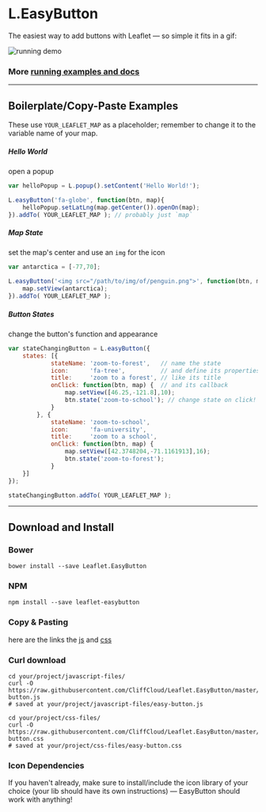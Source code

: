 # L.EasyButton

The easiest way to add buttons with Leaflet &mdash; so simple it fits in a gif:

![running demo](https://raw.githubusercontent.com/CliffCloud/Leaflet.EasyButton/dist/img/alert_example.gif)

### More [running examples and docs](http://danielmontague.com/projects/easyButton.js/v1/examples/)

-----------------------------------------------------------------------------------

## Boilerplate/Copy-Paste Examples

These use `YOUR_LEAFLET_MAP` as a placeholder;
remember to change it to the variable name of your map.

##### Hello World

open a popup

```javascript
var helloPopup = L.popup().setContent('Hello World!');

L.easyButton('fa-globe', function(btn, map){
    helloPopup.setLatLng(map.getCenter()).openOn(map);
}).addTo( YOUR_LEAFLET_MAP ); // probably just `map`
```

##### Map State

set the map's center and use an `img` for the icon

```javascript
var antarctica = [-77,70];

L.easyButton('<img src="/path/to/img/of/penguin.png">', function(btn, map){
    map.setView(antarctica);
}).addTo( YOUR_LEAFLET_MAP );
```

##### Button States

change the button's function and appearance

```javascript
var stateChangingButton = L.easyButton({
    states: [{
            stateName: 'zoom-to-forest',   // name the state
            icon:      'fa-tree',          // and define its properties
            title:     'zoom to a forest', // like its title
            onClick: function(btn, map) {  // and its callback
                map.setView([46.25,-121.8],10);
                btn.state('zoom-to-school'); // change state on click!
            }
        }, {
            stateName: 'zoom-to-school',
            icon:      'fa-university',
            title:     'zoom to a school',
            onClick: function(btn, map) {
                map.setView([42.3748204,-71.1161913],16);
                btn.state('zoom-to-forest');
            }
    }]
});

stateChangingButton.addTo( YOUR_LEAFLET_MAP );
```

-----------------------------------------------------------------------------------

## Download and Install

### Bower

    bower install --save Leaflet.EasyButton

### NPM

    npm install --save leaflet-easybutton

### Copy & Pasting

here are the links
the [js](https://raw.githubusercontent.com/CliffCloud/Leaflet.EasyButton/master/src/easy-button.js)
and [css](https://raw.githubusercontent.com/CliffCloud/Leaflet.EasyButton/master/src/easy-button.css)

### Curl download

    cd your/project/javascript-files/
    curl -O https://raw.githubusercontent.com/CliffCloud/Leaflet.EasyButton/master/src/easy-button.js
    # saved at your/project/javascript-files/easy-button.js

    cd your/project/css-files/
    curl -O https://raw.githubusercontent.com/CliffCloud/Leaflet.EasyButton/master/src/easy-button.css
    # saved at your/project/css-files/easy-button.css

### Icon Dependencies

If you haven't already, make sure to install/include the icon library of your
choice (your lib should have its own instructions)
&mdash; EasyButton should work with anything!
